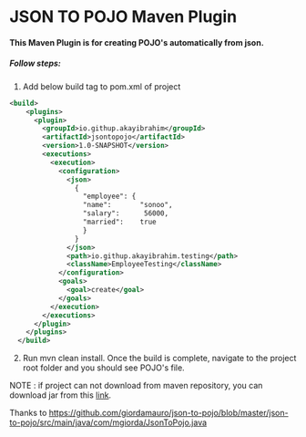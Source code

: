 # JSON TO POJO Maven Plugin

#### This Maven Plugin is for creating POJO's automatically from json.

##### Follow steps:

1. Add below build tag to pom.xml of project

```xml
<build>
    <plugins>
      <plugin>
        <groupId>io.githup.akayibrahim</groupId>
        <artifactId>jsontopojo</artifactId>
        <version>1.0-SNAPSHOT</version>
        <executions>
          <execution>
            <configuration>
              <json>
                {
                  "employee": {
                  "name":       "sonoo",
                  "salary":      56000,
                  "married":    true
                  }
                }
              </json>
              <path>io.githup.akayibrahim.testing</path>
              <className>EmployeeTesting</className>
            </configuration>
            <goals>
              <goal>create</goal>
            </goals>
          </execution>
        </executions>
      </plugin>
    </plugins>
  </build>
```
2. Run mvn clean install. Once the build is complete, navigate to the project root folder and you should see POJO's file.

NOTE : if project can not download from maven repository, you can download jar from this [link](https://github.com/akayibrahim/jsontopojo/raw/master/lib/jsontopojo-1.0-SNAPSHOT.jar "link").

Thanks to https://github.com/giordamauro/json-to-pojo/blob/master/json-to-pojo/src/main/java/com/mgiorda/JsonToPojo.java



